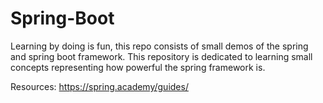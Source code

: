 # Spring-Boot
Learning by doing is fun, this repo consists of small demos of the spring and spring boot framework. This repository is dedicated to learning small concepts representing how powerful the spring framework is.

Resources: https://spring.academy/guides/
